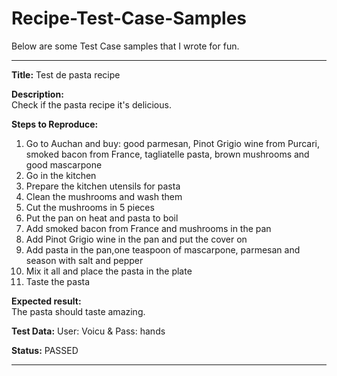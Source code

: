 # Recipe-Test-Case-Samples

Below are some Test Case samples that I wrote for fun.

-----------------

**Title:**	Test de pasta recipe

**Description:**	
Check if the pasta recipe it's delicious.

**Steps to Reproduce:**	
1. Go to  Auchan and buy: good parmesan, Pinot Grigio wine from Purcari, smoked bacon from France, tagliatelle pasta, brown mushrooms and good mascarpone
2. Go in the kitchen
3. Prepare the kitchen utensils for pasta
4. Clean the mushrooms and wash them
5. Cut the mushrooms in 5 pieces
6. Put the pan on heat and pasta to boil
7. Add smoked bacon from France and mushrooms in the pan
8. Add Pinot Grigio wine in the pan and put the cover on
9. Add pasta in the pan,one teaspoon of mascarpone, parmesan and season with salt and pepper
10. Mix it all and place the pasta in the plate
11. Taste the pasta

**Expected result:**	
The pasta should taste amazing.

**Test Data:**
User: Voicu & Pass: hands

**Status:**
PASSED

------------------------------------
